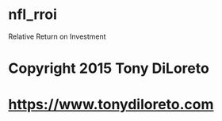 # nfl_rroi
Relative Return on Investment

# Copyright 2015 Tony DiLoreto
# https://www.tonydiloreto.com
